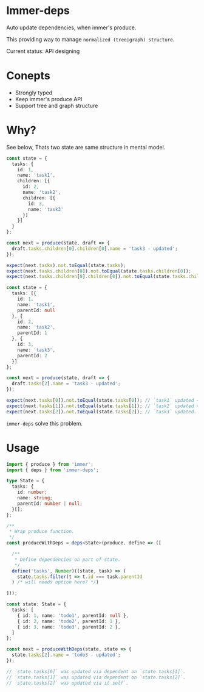 # Immer-deps
Auto update dependencies, when immer's produce.

This providing way to manage `normalized (tree|graph) structure`.

Current status: API designing

# Conepts
- Strongly typed
- Keep immer's produce API
- Support tree and graph structure

# Why?
See below, Thats two state are same structure in mental model.

```ts
const state = {
  tasks: {
    id: 1,
    name: 'task1',
    children: [{
      id: 2,
      name: 'task2',
      children: [{
        id: 3,
        name: 'task3'
      }]
    }]
  }
};

const next = produce(state, draft => {
  draft.tasks.children[0].children[0].name = 'task3 - updated';
});

expect(next.tasks).not.toEqual(state.tasks);                                                 // `task1` updated.
expect(next.tasks.children[0]).not.toEqual(state.tasks.children[0]);                         // `task2` updated.
expect(next.tasks.children[0].children[0]).not.toEqual(state.tasks.children[0].children[0]); // `task3` updated.
```

```ts
const state = {
  tasks: [{
    id: 1,
    name: 'task1',
    parentId: null
  }, {
    id: 2,
    name: 'task2',
    parentId: 1
  }, {
    id: 3,
    name: 'task3',
    parentId: 2
  }]
};

const next = produce(state, draft => {
  draft.tasks[2].name = 'task3 - updated';
});

expect(next.tasks[0]).not.toEqual(state.tasks[0]); // `task1` updated <- not work.
expect(next.tasks[1]).not.toEqual(state.tasks[1]); // `task2` updated <- not work.
expect(next.tasks[2]).not.toEqual(state.tasks[2]); // `task3` updated.
```

`immer-deps` solve this problem.


# Usage

```ts
import { produce } from 'immer';
import { deps } from 'immer-deps';

type State = {
  tasks: {
    id: number;
    name: string;
    parentId: number | null;
  }[];
};

/**
 * Wrap produce function.
 */
const produceWithDeps = deps<State>(produce, define => ([

  /**
   * Define dependencies on part of state.
   */
  define('tasks', Number)((state, task) => (
    state.tasks.filter(t => t.id === task.parentId
  ) /* will needs option here? */)

]));

const state: State = {
  tasks: [
    { id: 1, name: 'todo1', parentId: null },
    { id: 2, name: 'todo2', parentId: 1 },
    { id: 3, name: 'todo3', parentId: 2 },
  ]
};

const next = produceWithDeps(state, state => {
  state.tasks[2].name = 'todo3 - updated';
});

// `state.tasks[0]` was updated via dependent on `state.tasks[1]`.
// `state.tasks[1]` was updated via dependent on `state.tasks[2]`.
// `state.tasks[2]` was updated via it self`.
```

